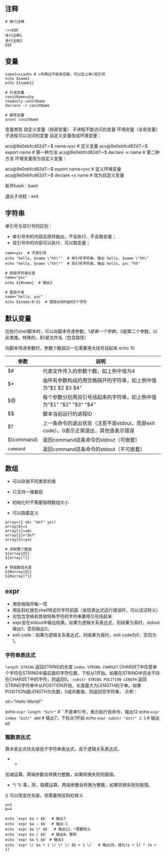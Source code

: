 ## 注释

```shell
# 单行注释

:<<EOF
多行注释1
多行注释2
EOF
```

## 变量

```shell
name1=xiaohu # =号两边不能有空格，可以加上单/双引号
echo $name1
echo ${name1}

# 只读变量
constName=shy
readonly constName
declare -r constName

# 删除变量
unset constName

```

变量类型
自定义变量（局部变量）
子进程不能访问的变量
环境变量（全局变量）
子进程可以访问的变量
自定义变量改成环境变量：

acs@9e0ebfcd82d7:~$ name=yxc  # 定义变量
acs@9e0ebfcd82d7:~$ export name  # 第一种方法
acs@9e0ebfcd82d7:~$ declare -x name  # 第二种方法
环境变量改为自定义变量：

acs@9e0ebfcd82d7:~$ export name=yxc  # 定义环境变量
acs@9e0ebfcd82d7:~$ declare +x name  # 改为自定义变量



新开bash：bash

退出子进程：exit 



## 字符串

单引号与双引号的区别：

- 单引号中的内容会原样输出，不会执行、不会取变量；
- 双引号中的内容可以执行、可以取变量；

```
name=yxc  # 不用引号
echo 'hello, $name \"hh\"'  # 单引号字符串，输出 hello, $name \"hh\"
echo "hello, $name \"hh\""  # 双引号字符串，输出 hello, yxc "hh"
```



```shell
# 获取字符串长度
name="yxc"
echo ${#name}  # 输出3

# 提取子串
name="hello, yxc"
echo ${name:0:5}  # 提取从0开始的5个字符
```

## 默认变量

在执行shell脚本时，可以向脚本传递参数。$1是第一个参数，$2是第二个参数，以此类推。特殊的，$0是文件名（包含路径）

向脚本传递参数时，参数个数超过一位需要用大括号括起来
echo 10

| 参数       | 说明                                                         |
| ---------- | ------------------------------------------------------------ |
| $#         | 代表文件传入的参数个数，如上例中值为4                        |
| $*         | 由所有参数构成的用空格隔开的字符串，如上例中值为"$1 $2 $3 $4" |
| $@         | 每个参数分别用双引号括起来的字符串，如上例中值为"$1" "$2" "$3" "$4" |
| $$         | 脚本当前运行的进程ID                                         |
| $?         | 上一条命令的退出状态（注意不是stdout，而是exit code）。0表示正常退出，其他值表示错误 |
| $(command) | 返回command这条命令的stdout（可嵌套）                        |
| `command`  | 返回command这条命令的stdout（不可嵌套）                      |

## 数组

- 可以存放不同类型的值

- 只支持一维数组

- 初始化时不需要指明数组大小
- 可以跳着定义

```shell
array=(1 abc "def" yxc)
array[0]=1
array[1]=abc
array[2]="def"
array[3]=yxc

# 读取整个数组
${array[@]}
${array[*]}

# 获取数组长度
${#array[@]}
${#array[*]}
```

## expr

- 用空格隔开每一项
- 用反斜杠放在shell特定的字符前面（发现表达式运行错误时，可以试试转义）
- 对包含空格和其他特殊字符的字符串要用引号括起来
- expr会在stdout中输出结果。如果为逻辑关系表达式，则结果为真时，stdout输出1，否则输出0。
- exit code：如果为逻辑关系表达式，则结果为真时，exit code为0，否则为1。



### 字符串表达式
`length STRING`
返回STRING的长度
`index STRING CHARSET`
CHARSET中任意单个字符在STRING中最前面的字符位置，下标从1开始。如果在STRING中完全不存在CHARSET中的字符，则返回0。
`substr STRING POSITION LENGTH`
返回STRING字符串中从POSITION开始，长度最大为LENGTH的子串。如果POSITION或LENGTH为负数，0或非数值，则返回空字符串。
示例：

str="Hello World!"

echo `expr length "$str"`  # ``不是单引号，表示执行该命令，输出12
echo `expr index "$str" aWd`  # 输出7，下标从1开始
echo `expr substr "$str" 2 3`  # 输出 ell

### 整数表达式
算术表达式优先级低于字符串表达式，高于逻辑关系表达式。

+ -
加减运算。两端参数会转换为整数，如果转换失败则报错。
+ */ %
乘，除，取模运算。两端参数会转换为整数，如果转换失败则报错。

() 可以改变优先级，但需要用反斜杠转义

```shell
a=3
b=4

echo `expr $a + $b`  # 输出7
echo `expr $a - $b`  # 输出-1
echo `expr $a \* $b`  # 输出12，*需要转义
echo `expr $a / $b`  # 输出0，整除
echo `expr $a % $b` # 输出3
echo `expr \( $a + 1 \) \* \( $b + 1 \)`  # 输出20，值为(a + 1) * (b + 1)
```

